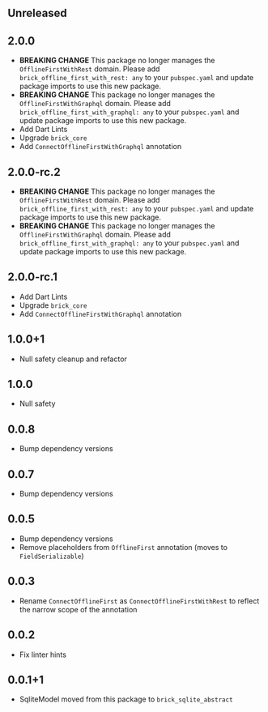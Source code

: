 ## Unreleased

## 2.0.0

* **BREAKING CHANGE** This package no longer manages the `OfflineFirstWithRest` domain. Please add `brick_offline_first_with_rest: any` to your `pubspec.yaml` and update package imports to use this new package.
* **BREAKING CHANGE** This package no longer manages the `OfflineFirstWithGraphql` domain. Please add `brick_offline_first_with_graphql: any` to your `pubspec.yaml` and update package imports to use this new package.
* Add Dart Lints
* Upgrade `brick_core`
* Add `ConnectOfflineFirstWithGraphql` annotation

## 2.0.0-rc.2

* **BREAKING CHANGE** This package no longer manages the `OfflineFirstWithRest` domain. Please add `brick_offline_first_with_rest: any` to your `pubspec.yaml` and update package imports to use this new package.
* **BREAKING CHANGE** This package no longer manages the `OfflineFirstWithGraphql` domain. Please add `brick_offline_first_with_graphql: any` to your `pubspec.yaml` and update package imports to use this new package.

## 2.0.0-rc.1

* Add Dart Lints
* Upgrade `brick_core`
* Add `ConnectOfflineFirstWithGraphql` annotation

## 1.0.0+1

* Null safety cleanup and refactor

## 1.0.0

* Null safety

## 0.0.8

* Bump dependency versions

## 0.0.7

* Bump dependency versions

## 0.0.5

* Bump dependency versions
* Remove placeholders from `OfflineFirst` annotation (moves to `FieldSerializable`)

## 0.0.3

* Rename `ConnectOfflineFirst` as `ConnectOfflineFirstWithRest` to reflect the narrow scope of the annotation

## 0.0.2

* Fix linter hints

## 0.0.1+1

* SqliteModel moved from this package to `brick_sqlite_abstract`
